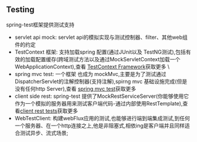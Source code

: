 ## Testing
spring-test框架提供测试支持 
* servlet api mock: servlet api的模拟实现与测试控制器、filter、其他web组件的约定
* TestContext  框架: 支持加载spring 配置(通过JUnit以及 TestNG测试),包括有效的加载配置缓存(跨域测试方法以及通过MockServletContext加载一个WebApplicationContext),查看
[TestContext Framework](https://docs.spring.io/spring-framework/docs/5.3.10-SNAPSHOT/reference/html/testing.html#testcontext-framework)获取更多 \
* spring mvc test: 一个框架 也成为 mockMvc,主要是为了测试通过DispatcherServlet的注解控制器(支持注解),spirng mvc 基础设施完成(但是没有任何http Server),查看 [spring mvc test](https://docs.spring.io/spring-framework/docs/5.3.10-SNAPSHOT/reference/html/testing.html#spring-mvc-test-framework)获取更多
* client side rest: spring-test 提供了MockRestServiceServer(你能够使用它作为一个模拟的服务器用来测试客户端代码-通过内部使用RestTemplate),查看[client rest tests](https://docs.spring.io/spring-framework/docs/5.3.10-SNAPSHOT/reference/html/testing.html#spring-mvc-test-client)获取更多
* WebTestClient: 构建webFlux应用的测试,也能够进行端到端集成测试,到任何一个服务器、在一个http连接之上,他是非阻塞式,相依ing是客户端并且同样适合测试异步、流式场景;